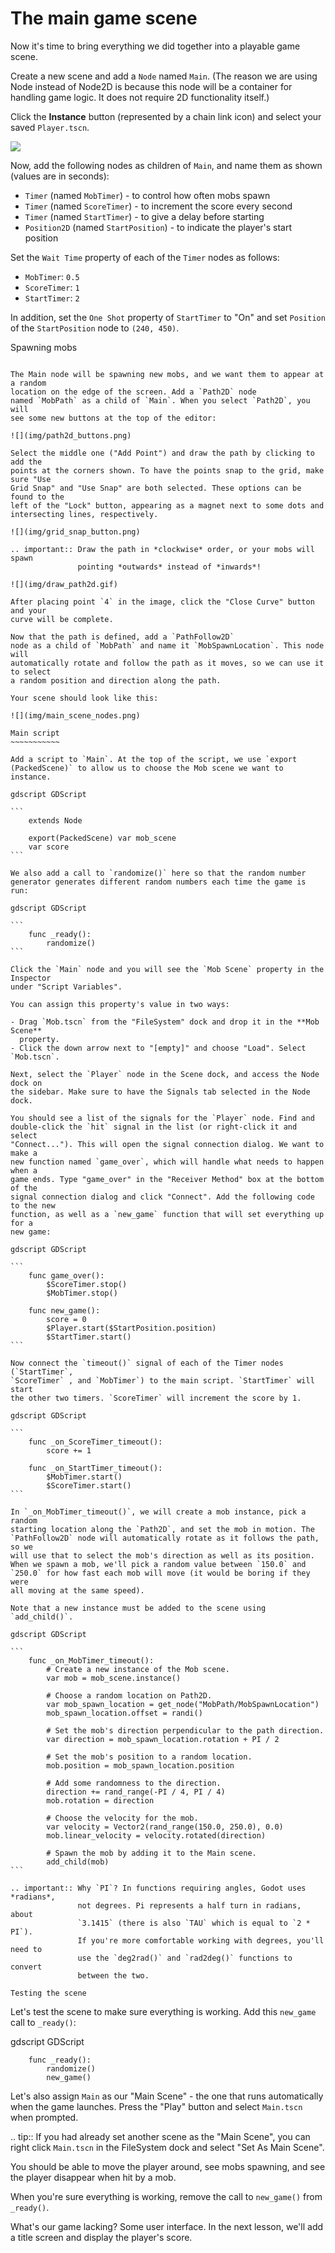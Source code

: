 

The main game scene
===================

Now it's time to bring everything we did together into a playable game scene.

Create a new scene and add a `Node` named `Main`.
(The reason we are using Node instead of Node2D is because this node will
be a container for handling game logic. It does not require 2D functionality itself.)

Click the **Instance** button (represented by a chain link icon) and select your saved
`Player.tscn`.

![](img/instance_scene.png)

Now, add the following nodes as children of `Main`, and name them as shown
(values are in seconds):

- `Timer` (named `MobTimer`) - to control how often mobs
  spawn
- `Timer` (named `ScoreTimer`) - to increment the score
  every second
- `Timer` (named `StartTimer`) - to give a delay before
  starting
- `Position2D` (named `StartPosition`) - to indicate
  the player's start position

Set the `Wait Time` property of each of the `Timer` nodes as follows:

- `MobTimer`: `0.5`
- `ScoreTimer`: `1`
- `StartTimer`: `2`

In addition, set the `One Shot` property of `StartTimer` to "On" and set
`Position` of the `StartPosition` node to `(240, 450)`.

Spawning mobs
~~~~~~~~~~~~~

The Main node will be spawning new mobs, and we want them to appear at a random
location on the edge of the screen. Add a `Path2D` node
named `MobPath` as a child of `Main`. When you select `Path2D`, you will
see some new buttons at the top of the editor:

![](img/path2d_buttons.png)

Select the middle one ("Add Point") and draw the path by clicking to add the
points at the corners shown. To have the points snap to the grid, make sure "Use
Grid Snap" and "Use Snap" are both selected. These options can be found to the
left of the "Lock" button, appearing as a magnet next to some dots and
intersecting lines, respectively.

![](img/grid_snap_button.png)

.. important:: Draw the path in *clockwise* order, or your mobs will spawn
               pointing *outwards* instead of *inwards*!

![](img/draw_path2d.gif)

After placing point `4` in the image, click the "Close Curve" button and your
curve will be complete.

Now that the path is defined, add a `PathFollow2D`
node as a child of `MobPath` and name it `MobSpawnLocation`. This node will
automatically rotate and follow the path as it moves, so we can use it to select
a random position and direction along the path.

Your scene should look like this:

![](img/main_scene_nodes.png)

Main script
~~~~~~~~~~~

Add a script to `Main`. At the top of the script, we use `export
(PackedScene)` to allow us to choose the Mob scene we want to instance.

gdscript GDScript

```
    extends Node

    export(PackedScene) var mob_scene
    var score
```

We also add a call to `randomize()` here so that the random number
generator generates different random numbers each time the game is run:

gdscript GDScript

```
    func _ready():
        randomize()
```

Click the `Main` node and you will see the `Mob Scene` property in the Inspector
under "Script Variables".

You can assign this property's value in two ways:

- Drag `Mob.tscn` from the "FileSystem" dock and drop it in the **Mob Scene**
  property.
- Click the down arrow next to "[empty]" and choose "Load". Select `Mob.tscn`.

Next, select the `Player` node in the Scene dock, and access the Node dock on
the sidebar. Make sure to have the Signals tab selected in the Node dock.

You should see a list of the signals for the `Player` node. Find and
double-click the `hit` signal in the list (or right-click it and select
"Connect..."). This will open the signal connection dialog. We want to make a
new function named `game_over`, which will handle what needs to happen when a
game ends. Type "game_over" in the "Receiver Method" box at the bottom of the
signal connection dialog and click "Connect". Add the following code to the new
function, as well as a `new_game` function that will set everything up for a
new game:

gdscript GDScript

```
    func game_over():
        $ScoreTimer.stop()
        $MobTimer.stop()

    func new_game():
        score = 0
        $Player.start($StartPosition.position)
        $StartTimer.start()
```

Now connect the `timeout()` signal of each of the Timer nodes (`StartTimer`,
`ScoreTimer` , and `MobTimer`) to the main script. `StartTimer` will start
the other two timers. `ScoreTimer` will increment the score by 1.

gdscript GDScript

```
    func _on_ScoreTimer_timeout():
        score += 1

    func _on_StartTimer_timeout():
        $MobTimer.start()
        $ScoreTimer.start()
```

In `_on_MobTimer_timeout()`, we will create a mob instance, pick a random
starting location along the `Path2D`, and set the mob in motion. The
`PathFollow2D` node will automatically rotate as it follows the path, so we
will use that to select the mob's direction as well as its position.
When we spawn a mob, we'll pick a random value between `150.0` and
`250.0` for how fast each mob will move (it would be boring if they were
all moving at the same speed).

Note that a new instance must be added to the scene using `add_child()`.

gdscript GDScript

```
    func _on_MobTimer_timeout():
        # Create a new instance of the Mob scene.
        var mob = mob_scene.instance()

        # Choose a random location on Path2D.
        var mob_spawn_location = get_node("MobPath/MobSpawnLocation")
        mob_spawn_location.offset = randi()

        # Set the mob's direction perpendicular to the path direction.
        var direction = mob_spawn_location.rotation + PI / 2

        # Set the mob's position to a random location.
        mob.position = mob_spawn_location.position

        # Add some randomness to the direction.
        direction += rand_range(-PI / 4, PI / 4)
        mob.rotation = direction

        # Choose the velocity for the mob.
        var velocity = Vector2(rand_range(150.0, 250.0), 0.0)
        mob.linear_velocity = velocity.rotated(direction)

        # Spawn the mob by adding it to the Main scene.
        add_child(mob)
```

.. important:: Why `PI`? In functions requiring angles, Godot uses *radians*,
               not degrees. Pi represents a half turn in radians, about
               `3.1415` (there is also `TAU` which is equal to `2 * PI`).
               If you're more comfortable working with degrees, you'll need to
               use the `deg2rad()` and `rad2deg()` functions to convert
               between the two.

Testing the scene
~~~~~~~~~~~~~~~~~

Let's test the scene to make sure everything is working. Add this `new_game`
call to `_ready()`:

gdscript GDScript

```
    func _ready():
        randomize()
        new_game()
```

Let's also assign `Main` as our "Main Scene" - the one that runs automatically
when the game launches. Press the "Play" button and select `Main.tscn` when
prompted.

.. tip:: If you had already set another scene as the "Main Scene", you can right
         click `Main.tscn` in the FileSystem dock and select "Set As Main Scene".

You should be able to move the player around, see mobs spawning, and see the
player disappear when hit by a mob.

When you're sure everything is working, remove the call to `new_game()` from
`_ready()`.

What's our game lacking? Some user interface. In the next lesson, we'll add a
title screen and display the player's score.
